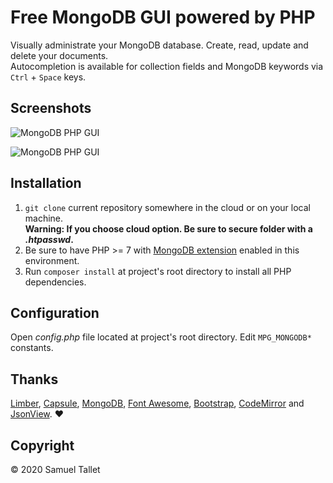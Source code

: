# Free MongoDB GUI powered by PHP

Visually administrate your MongoDB database. Create, read, update and delete your documents.<br>
Autocompletion is available for collection fields and MongoDB keywords via `Ctrl` + `Space` keys.

Screenshots
-----------

![MongoDB PHP GUI](https://raw.githubusercontent.com/SamuelTS/MongoDB-PHP-GUI/master/docs/screenshots/mpg-database-query.png)

![MongoDB PHP GUI](https://raw.githubusercontent.com/SamuelTS/MongoDB-PHP-GUI/master/docs/screenshots/mpg-collection-indexes.png)

Installation
------------

1. `git clone` current repository somewhere in the cloud or on your local machine.<br>
**Warning: If you choose cloud option. Be sure to secure folder with a *.htpasswd*.**
2. Be sure to have PHP >= 7 with [MongoDB extension](https://www.php.net/manual/en/mongodb.installation.php) enabled in this environment.
3. Run `composer install` at project's root directory to install all PHP dependencies.

Configuration
-------------

Open *config.php* file located at project's root directory. Edit `MPG_MONGODB*` constants.

Thanks
------

[Limber](https://github.com/nimbly/Limber), [Capsule](https://github.com/nimbly/Capsule), [MongoDB](https://github.com/mongodb/mongo-php-library), [Font Awesome](https://fontawesome.com/), [Bootstrap](https://getbootstrap.com/), [CodeMirror](https://github.com/codemirror/codemirror) and [JsonView](https://github.com/pgrabovets/json-view). ❤️

Copyright
---------

© 2020 Samuel Tallet
